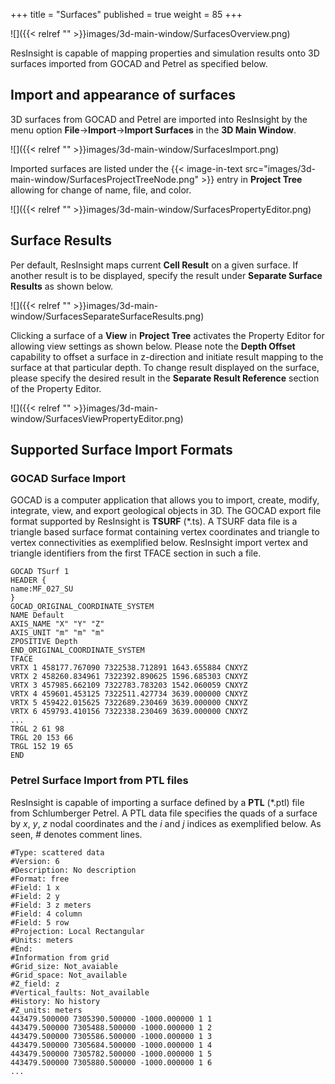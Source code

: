 +++
title = "Surfaces"
published = true
weight = 85
+++

![]({{< relref "" >}}images/3d-main-window/SurfacesOverview.png)

ResInsight is capable of mapping properties and simulation results onto 3D surfaces imported from GOCAD and Petrel as specified below. 


## Import and appearance of surfaces

3D surfaces from GOCAD and Petrel are imported into ResInsight by the menu option **File**->**Import**->**Import Surfaces** 
in the **3D Main Window**.

![]({{< relref "" >}}images/3d-main-window/SurfacesImport.png)

Imported surfaces are listed under the {{< image-in-text src="images/3d-main-window/SurfacesProjectTreeNode.png" >}} entry 
in **Project Tree** allowing for change of name, file, and color.

![]({{< relref "" >}}images/3d-main-window/SurfacesPropertyEditor.png)

## Surface Results

Per default, ResInsight maps current **Cell Result** on a given surface. 
If another result is to be displayed, specify the result under **Separate Surface Results** as shown below.

![]({{< relref "" >}}images/3d-main-window/SurfacesSeparateSurfaceResults.png)

Clicking a surface of a **View** in **Project Tree** activates the Property Editor for allowing view settings as shown below. 
Please note the **Depth Offset** capability to offset a surface in z-direction and initiate result mapping to the surface 
at that particular depth.
To change result displayed on the surface, please specify the desired result in the **Separate Result Reference**
section of the Property Editor.

![]({{< relref "" >}}images/3d-main-window/SurfacesViewPropertyEditor.png)


## Supported Surface Import Formats

### GOCAD Surface Import

GOCAD is a computer application that allows you to import, create, modify, integrate, view, and export geological objects in 3D.
The GOCAD export file format supported by ResInsight is **TSURF** (*.ts). 
A TSURF data file is a triangle based surface format containing vertex coordinates and triangle to vertex connectivities as exemplified below. 
ResInsight import vertex and triangle identifiers from the first TFACE section in such a file.

```
GOCAD TSurf 1 
HEADER { 
name:MF_027_SU 
} 
GOCAD_ORIGINAL_COORDINATE_SYSTEM 
NAME Default 
AXIS_NAME "X" "Y" "Z" 
AXIS_UNIT "m" "m" "m" 
ZPOSITIVE Depth 
END_ORIGINAL_COORDINATE_SYSTEM 
TFACE 
VRTX 1 458177.767090 7322538.712891 1643.655884 CNXYZ 
VRTX 2 458260.834961 7322392.890625 1596.685303 CNXYZ 
VRTX 3 457985.662109 7322783.783203 1542.060059 CNXYZ 
VRTX 4 459601.453125 7322511.427734 3639.000000 CNXYZ 
VRTX 5 459422.015625 7322689.230469 3639.000000 CNXYZ 
VRTX 6 459793.410156 7322338.230469 3639.000000 CNXYZ 
...
TRGL 2 61 98  
TRGL 20 153 66  
TRGL 152 19 65  
END 
```


### Petrel Surface Import from PTL files

ResInsight is capable of importing a surface defined by a **PTL** (*.ptl) file from Schlumberger Petrel.
A PTL data file specifies the quads of a surface by *x*, *y*, *z* nodal coordinates and the *i* and *j* indices as exemplified below. 
As seen, *#* denotes comment lines.

```
#Type: scattered data
#Version: 6
#Description: No description
#Format: free
#Field: 1 x
#Field: 2 y
#Field: 3 z meters
#Field: 4 column
#Field: 5 row
#Projection: Local Rectangular
#Units: meters
#End: 
#Information from grid
#Grid_size: Not_avaiable
#Grid_space: Not_available
#Z_field: z
#Vertical_faults: Not_available
#History: No history
#Z_units: meters
443479.500000 7305390.500000 -1000.000000 1 1
443479.500000 7305488.500000 -1000.000000 1 2
443479.500000 7305586.500000 -1000.000000 1 3
443479.500000 7305684.500000 -1000.000000 1 4
443479.500000 7305782.500000 -1000.000000 1 5
443479.500000 7305880.500000 -1000.000000 1 6
...
```





